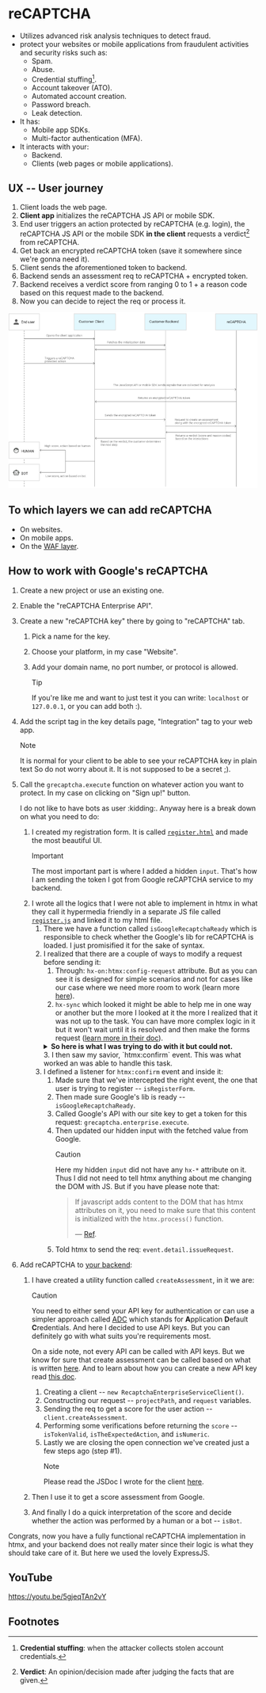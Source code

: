 # reCAPTCHA

- Utilizes advanced risk analysis techniques to detect fraud.
- protect your websites or mobile applications from fraudulent activities and security risks such as:
  - Spam.
  - Abuse.
  - Credential stuffing[^1].
  - Account takeover (ATO).
  - Automated account creation.
  - Password breach.
  - Leak detection.
- It has:
  - Mobile app SDKs.
  - Multi-factor authentication (MFA).
- It interacts with your:
  - Backend.
  - Clients (web pages or mobile applications).

## UX -- User journey

1. Client loads the web page.
2. **Client app** initializes the reCAPTCHA JS API or mobile SDK.
3. End user triggers an action protected by reCAPTCHA (e.g. login), the reCAPTCHA JS API or the mobile SDK **in the client** requests a verdict[^2] from reCAPTCHA.
4. Get back an encrypted reCAPTCHA token (save it somewhere since we're gonna need it).
5. Client sends the aforementioned token to backend.
6. Backend sends an assessment req to reCAPTCHA + encrypted token.
7. Backend receives a verdict score from ranging 0 to 1 + a reason code based on this request made to the backend.
8. Now you can decide to reject the req or process it.

![reCAPTCHA workflow](./assets/recaptcha-workflow.png)

## To which layers we can add reCAPTCHA

- On websites.
- On mobile apps.
- On the [WAF layer](https://github.com/kasir-barati/paas-system/tree/cloud-practitioner/aws/WAF#waf--shield).

## How to work with Google's reCAPTCHA

1. Create a new project or use an existing one.
2. Enable the "reCAPTCHA Enterprise API".
3. Create a new "reCAPTCHA key" there by going to "reCAPTCHA" tab.

   1. Pick a name for the key.
   2. Choose your platform, in my case "Website".
   3. Add your domain name, no port number, or protocol is allowed.

      > [!TIP]
      >
      > If you're like me and want to just test it you can write: `localhost` or `127.0.0.1`, or you can add both :).

4. Add the script tag in the key details page, "Integration" tag to your web app.

   > [!NOTE]
   >
   > It is normal for your client to be able to see your reCAPTCHA key in plain text So do not worry about it. It is not supposed to be a secret ;).

5. Call the `grecaptcha.execute` function on whatever action you want to protect. In my case on clicking on "Sign up!" button.

   I do not like to have bots as user :kidding:. Anyway here is a break down on what you need to do:

   1. I created my registration form. It is called [`register.html`](../../frontend/register.html) and made the most beautiful UI.
      > [!IMPORTANT]
      >
      > The most important part is where I added a hidden `input`. That's how I am sending the token I got from Google reCAPTCHA service to my backend.
   2. I wrote all the logics that I were not able to implement in htmx in what they call it hypermedia friendly in a separate JS file called [`register.js`](../../frontend/register.js) and linked it to my html file.
      1. There we have a function called `isGoogleRecaptchaReady` which is responsible to check whether the Google's lib for reCAPTCHA is loaded. I just promisified it for the sake of syntax.
      2. I realized that there are a couple of ways to modify a request before sending it:
         1. Through: `hx-on:htmx:config-request` attribute. But as you can see it is designed for simple scenarios and not for cases like our case where we need more room to work (learn more [here](https://htmx.org/docs/#the-hx-on-attributes)).
         2. `hx-sync` which looked it might be able to help me in one way or another but the more I looked at it the more I realized that it was not up to the task. You can have more complex logic in it but it won't wait until it is resolved and then make the forms request ([learn more in their doc](https://htmx.org/docs/#synchronization)).
         <details>
           <summary>
             <b>So here is what I was trying to do with it but could not.</b>
           </summary>
           <p>I added an <code>hx-click</code> <small>(in fact I tried first <code>onclick</code> but they where not any different)</small>. And inside that handler I tried to do the logic that I've implemented in step 3.</p>
         </details>
         3. I then saw my savior, `htmx:confirm` event. This was what worked an was able to handle this task.
      3. I defined a listener for `htmx:confirm` event and inside it:
         1. Made sure that we've intercepted the right event, the one that user is trying to register -- `isRegisterForm`.
         2. Then made sure Google's lib is ready -- `isGoogleRecaptchaReady`.
         3. Called Google's API with our site key to get a token for this request: `grecaptcha.enterprise.execute`.
         4. Then updated our hidden input with the fetched value from Google.
            > [!CAUTION]
            >
            > Here my hidden `input` did not have any `hx-*` attribute on it. Thus I did not need to tell htmx anything about me changing the DOM with JS. But if you have please note that:
            >
            > > If javascript adds content to the DOM that has htmx attributes on it, you need to make sure that this content is initialized with the `htmx.process()` function.
            > >
            > > &mdash; [Ref](https://htmx.org/docs/#3rd-party).
         5. Told htmx to send the req: `event.detail.issueRequest`.

6. Add reCAPTCHA to [your backend](../../backend/src/routes/user.route.js):

   1. I have created a utility function called `createAssessment`, in it we are:

      > [!CAUTION]
      >
      > You need to either send your API key for authentication or can use a simpler approach called [ADC](https://cloud.google.com/docs/authentication/provide-credentials-adc) which stands for **A**pplication **D**efault **C**redentials. And here I decided to use API keys. But you can definitely go with what suits you're requirements most.
      >
      > On a side note, not every API can be called with API keys. But we know for sure that create assessment can be called based on what is written [here](https://cloud.google.com/recaptcha/docs/authentication#api-keys). And to learn about how you can create a new API key read [this doc](https://cloud.google.com/docs/authentication/api-keys).

      1. Creating a client -- `new RecaptchaEnterpriseServiceClient()`.
      2. Constructing our request -- `projectPath`, and `request` variables.
      3. Sending the req to get a score for the user action -- `client.createAssessment`.
      4. Performing some verifications before returning the `score` -- `isTokenValid`, `isTheExpectedAction`, and `isNumeric`.
      5. Lastly we are closing the open connection we've created just a few steps ago (step #1).
         > [!NOTE]
         >
         > Please read the JSDoc I wrote for the client [here](../../backend/src/utils/recaptcha.util.js).

   2. Then I use it to get a score assessment from Google.
   3. And finally I do a quick interpretation of the score and decide whether the action was performed by a human or a bot -- `isBot`.

Congrats, now you have a fully functional reCAPTCHA implementation in htmx, and your backend does not really mater since their logic is what they should take care of it. But here we used the lovely ExpressJS.

## YouTube

https://youtu.be/5gjeqTAn2vY

## Footnotes

[^1]: **Credential stuffing**: when the attacker collects stolen account credentials.
[^2]: **Verdict**: An opinion/decision made after judging the facts that are given.
